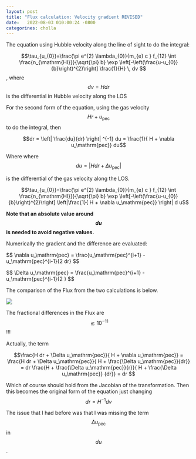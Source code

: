 ```yaml
---
layout: post
title: "Flux calculation: Velocity gradient REVISED"
date:   2022-08-03 010:00:24 -0800
categorines: cholla
---
```


The equation using Hubble velocity along the line of sight to do the integral:


$$\tau_{u_{0}}=\frac{\pi e^{2} \lambda_{0}}{m_{e} c } f_{12} \int \frac{n_{\mathrm{HI}}}{\sqrt{\pi} b} \exp \left[-\left(\frac{u-u_{0}}{b}\right)^{2}\right]  \frac{1}{H} \, dv $$, where $$dv = H dr$$ is the differential in Hubble velocity along the LOS 


For the second form of the equation, using the gas velocity $$Hr + u_\mathrm{pec}$$ to do the integral, then 

$$dr = \left| \frac{du}{dr} \right| ^{-1} du = \frac{1}{ H + \nabla u_\mathrm{pec}} du$$ 

Where where  $$du =  | H dr + \Delta  u_\mathrm{pec} | $$ 

is the differential of the gas velocity along the LOS.


$$\tau_{u_{0}}=\frac{\pi e^{2} \lambda_{0}}{m_{e} c } f_{12} \int \frac{n_{\mathrm{HI}}}{\sqrt{\pi} b} \exp \left[-\left(\frac{u-u_{0}}{b}\right)^{2}\right] \left|\frac{1}{ H + \nabla u_\mathrm{pec}}  \right| d u$$
 
**Note that an absolute value around $$du$$ is needed to avoid negative values.**   

Numerically the gradient and the difference are evaluated: 

$$ \nabla  u_\mathrm{pec} = \frac{u_\mathrm{pec}^{i+1} - u_\mathrm{pec}^{i-1}{2 dr} $$

$$ \Delta  u_\mathrm{pec} = \frac{u_\mathrm{pec}^{i+1} - u_\mathrm{pec}^{i-1}{2 } $$  

The comparison of the Flux from the two calculations is below.

<img src="{{ site.url }}assets/images/flux_pec_vel/skewer_flux_33_new.png">


The fractional differences in the Flux are $$\lesssim 10^{-11}$$!!!

Actually, the term 

$$\frac{H dr  + \Delta  u_\mathrm{pec}}{  H + \nabla u_\mathrm{pec}} = \frac{H dr  + \Delta  u_\mathrm{pec}}{  H + \frac{\Delta u_\mathrm{pec}}{dr}}  = dr \frac{H   +   \frac{\Delta u_\mathrm{pec}}{r}}{  H + \frac{\Delta u_\mathrm{pec}} {dr}} = dr $$

Which of course should hold from the Jacobian of the transformation. Then this becomes the original form of the equation just changing  $$dr = H^{-1} dv $$    

The issue that I had before was that I was missing the term $$\Delta u_\mathrm{pec}$$ in $$du$$. 

